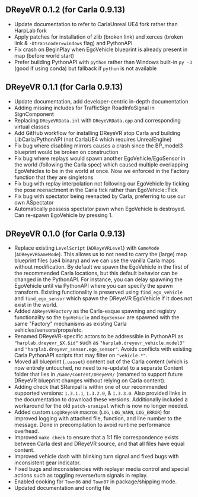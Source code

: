 ## DReyeVR 0.1.2 (for Carla 0.9.13)
- Update documentation to refer to CarlaUnreal UE4 fork rather than HarpLab fork
- Apply patches for installation of zlib (broken link) and xerces (broken link & `-Dtranscoder=windows` flag) and PythonAPI
- Fix crash on BeginPlay when EgoVehicle blueprint is already present in map (before world start)
- Prefer building PythonAPI with `python` rather than Windows built-in `py -3` (good if using conda) but fallback if `python` is not available 

## DReyeVR 0.1.1 (for Carla 0.9.13)
- Update documentation, add developer-centric in-depth documentation
- Adding missing includes for TrafficSign RoadInfoSignal in SignComponent
- Replacing `DReyeVRData.inl` with `DReyeVRData.cpp` and corresponding virtual classes
- Add GitHub workflow for installing DReyeVR atop Carla and building LibCarla/PythonAPI (not CarlaUE4 which requires UnrealEngine)
- Fix bug where disabling mirrors causes a crash since the BP_model3 blueprint would be broken on construction
- Fix bug where replays would spawn another EgoVehicle/EgoSensor in the world (following the Carla spec) which caused multiple overlapping EgoVehicles to be in the world at once. Now we enforced in the Factory function that they are singletons
- Fix bug with replay interpolation not following our EgoVehicle by ticking the pose reenactment in the Carla tick rather than EgoVehicle::Tick
- Fix bug with spectator being reenacted by Carla, preferring to use our own ASpectator
- Automatically possess spectator pawn when EgoVehicle is destroyed. Can re-spawn EgoVehicle by pressing 1. 

## DReyeVR 0.1.0 (for Carla 0.9.13)
- Replace existing `LevelScript` (`ADReyeVRLevel`) with `GameMode` (`ADReyeVRGameMode`). This allows us to not need to carry the (large) map blueprint files (ue4 binary) and we can use the vanilla Carla maps without modification. By default we spawn the EgoVehicle in the first of the recommended Carla locations, but this default behavior can be changed in the PythonAPI. For instance, you can delay spawning the EgoVehicle until via PythonAPI where you can specify the spawn transform. Existing functionality is preserved using `find_ego_vehicle` and `find_ego_sensor` which spawn the DReyeVR EgoVehicle if it does not exist in the world. 
- Added `ADReyeVRFactory` as the Carla-esque spawning and registry functionality so the `EgoVehicle` and `EgoSensor` are spawned with the same "Factory" mechanisms as existing Carla vehicles/sensors/props/etc.
- Renamed DReyeVR-specific actors to be addressible in PythonAPI as `"harplab.dreyevr_$X.$id"` such as `"harplab.dreyevr_vehicle.model3"` and `"harplab.dreyevr_sensor.ego_sensor"`. Avoids conflicts with existing Carla PythonAPI scripts that may filter on `"vehicle.*"`.
- Moved all blueprint (`.uasset`) content out of the Carla content (which is now entirely untouched, no need to re-update) to a separate Content folder that lies in `/Game/Content/DReyeVR/` (renamed to support future DReyeVR blueprint changes without relying on Carla content).
- Adding check that SRanipal is within one of our recommended supported versions: `1.3.1.1`, `1.3.2.0`, & `1.3.3.0`. Also provided links in the documentation to download these versions. Additionally included a workaround for the old `patch-sranipal` which is now no longer needed.
- Added custom `LogDReyeVR` macros (`LOG`, `LOG_WARN`, `LOG_ERROR`) for improved logging with attached file, function, and line number to the message. Done in precompilation to avoid runtime performance overhead.
- Improved `make check` to ensure that a 1:1 file correspondence exists between Carla dest and DReyeVR source, and that all files have equal content. 
- Improved vehicle dash with blinking turn signal and fixed bugs with inconsistent gear indicator. 
- Fixed bugs and inconsistencies with replayer media control and special actions such as toggling reverse/turn signals in replay.
- Enabled cooking for `Town06` and `Town07` in package/shipping mode.
- Updated documentation and config file
